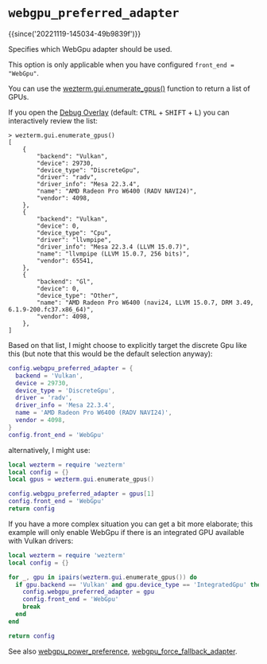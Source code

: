 # `webgpu_preferred_adapter`

{{since('20221119-145034-49b9839f')}}

Specifies which WebGpu adapter should be used.

This option is only applicable when you have configured `front_end = "WebGpu"`.

You can use the [wezterm.gui.enumerate_gpus()](../wezterm.gui/enumerate_gpus.md) function
to return a list of GPUs.

If you open the [Debug Overlay](../keyassignment/ShowDebugOverlay.md) (default:
<kbd>CTRL</kbd> + <kbd>SHIFT</kbd> + <kbd>L</kbd>) you can interactively review
the list:

```
> wezterm.gui.enumerate_gpus()
[
    {
        "backend": "Vulkan",
        "device": 29730,
        "device_type": "DiscreteGpu",
        "driver": "radv",
        "driver_info": "Mesa 22.3.4",
        "name": "AMD Radeon Pro W6400 (RADV NAVI24)",
        "vendor": 4098,
    },
    {
        "backend": "Vulkan",
        "device": 0,
        "device_type": "Cpu",
        "driver": "llvmpipe",
        "driver_info": "Mesa 22.3.4 (LLVM 15.0.7)",
        "name": "llvmpipe (LLVM 15.0.7, 256 bits)",
        "vendor": 65541,
    },
    {
        "backend": "Gl",
        "device": 0,
        "device_type": "Other",
        "name": "AMD Radeon Pro W6400 (navi24, LLVM 15.0.7, DRM 3.49, 6.1.9-200.fc37.x86_64)",
        "vendor": 4098,
    },
]
```

Based on that list, I might choose to explicitly target the discrete Gpu like
this (but note that this would be the default selection anyway):

```lua
config.webgpu_preferred_adapter = {
  backend = 'Vulkan',
  device = 29730,
  device_type = 'DiscreteGpu',
  driver = 'radv',
  driver_info = 'Mesa 22.3.4',
  name = 'AMD Radeon Pro W6400 (RADV NAVI24)',
  vendor = 4098,
}
config.front_end = 'WebGpu'
```

alternatively, I might use:

```lua
local wezterm = require 'wezterm'
local config = {}
local gpus = wezterm.gui.enumerate_gpus()

config.webgpu_preferred_adapter = gpus[1]
config.front_end = 'WebGpu'
return config
```

If you have a more complex situation you can get a bit more elaborate; this
example will only enable WebGpu if there is an integrated GPU available with
Vulkan drivers:

```lua
local wezterm = require 'wezterm'
local config = {}

for _, gpu in ipairs(wezterm.gui.enumerate_gpus()) do
  if gpu.backend == 'Vulkan' and gpu.device_type == 'IntegratedGpu' then
    config.webgpu_preferred_adapter = gpu
    config.front_end = 'WebGpu'
    break
  end
end

return config
```

See also [webgpu_power_preference](webgpu_power_preference.md),
[webgpu_force_fallback_adapter](webgpu_force_fallback_adapter.md).
